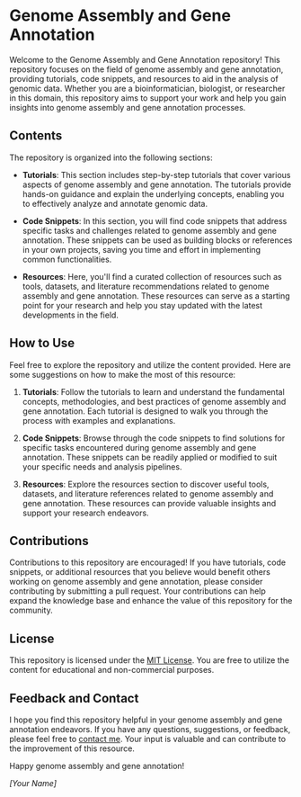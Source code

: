 # Genome Assembly and Gene Annotation

Welcome to the Genome Assembly and Gene Annotation repository! This repository focuses on the field of genome assembly and gene annotation, providing tutorials, code snippets, and resources to aid in the analysis of genomic data. Whether you are a bioinformatician, biologist, or researcher in this domain, this repository aims to support your work and help you gain insights into genome assembly and gene annotation processes.

## Contents

The repository is organized into the following sections:

- **Tutorials**: This section includes step-by-step tutorials that cover various aspects of genome assembly and gene annotation. The tutorials provide hands-on guidance and explain the underlying concepts, enabling you to effectively analyze and annotate genomic data.

- **Code Snippets**: In this section, you will find code snippets that address specific tasks and challenges related to genome assembly and gene annotation. These snippets can be used as building blocks or references in your own projects, saving you time and effort in implementing common functionalities.

- **Resources**: Here, you'll find a curated collection of resources such as tools, datasets, and literature recommendations related to genome assembly and gene annotation. These resources can serve as a starting point for your research and help you stay updated with the latest developments in the field.

## How to Use

Feel free to explore the repository and utilize the content provided. Here are some suggestions on how to make the most of this resource:

1. **Tutorials**: Follow the tutorials to learn and understand the fundamental concepts, methodologies, and best practices of genome assembly and gene annotation. Each tutorial is designed to walk you through the process with examples and explanations.

2. **Code Snippets**: Browse through the code snippets to find solutions for specific tasks encountered during genome assembly and gene annotation. These snippets can be readily applied or modified to suit your specific needs and analysis pipelines.

3. **Resources**: Explore the resources section to discover useful tools, datasets, and literature references related to genome assembly and gene annotation. These resources can provide valuable insights and support your research endeavors.

## Contributions

Contributions to this repository are encouraged! If you have tutorials, code snippets, or additional resources that you believe would benefit others working on genome assembly and gene annotation, please consider contributing by submitting a pull request. Your contributions can help expand the knowledge base and enhance the value of this repository for the community.

## License

This repository is licensed under the [MIT License](LICENSE). You are free to utilize the content for educational and non-commercial purposes.

## Feedback and Contact

I hope you find this repository helpful in your genome assembly and gene annotation endeavors. If you have any questions, suggestions, or feedback, please feel free to [contact me](mailto:your-email@example.com). Your input is valuable and can contribute to the improvement of this resource.

Happy genome assembly and gene annotation!

*[Your Name]*
